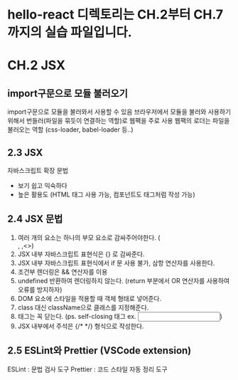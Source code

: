 # hello-react 디렉토리는 CH.2부터 CH.7까지의 실습 파일입니다.

# CH.2 JSX

## import구문으로 모듈 불러오기

import구문으로 모듈을 불러와서 사용할 수 있음
브라우저에서 모듈을 불러와 사용하기 위해서 번들러(파일을 묶듯이 연결하는 역할)로 웹팩을 주로 사용
웹팩의 로더는 파일을 불러오는 역할 (css-loader, babel-loader 등..)

## 2.3 JSX

자바스크립트 확장 문법

- 보기 쉽고 익숙하다
- 높은 활용도 (HTML 태그 사용 가능, 컴포넌트도 태그처럼 작성 가능)

## 2.4 JSX 문법

1. 여러 개의 요소는 하나의 부모 요소로 감싸주어야한다. (<div>, <Fragment>,<>)
2. JSX 내부 자바스크립트 표현식은 {} 로 감싸준다.
3. JSX 내부 자바스크립트 표현식에서 if 문 사용 불가, 삼항 연산자를 사용한다.
4. 조건부 렌더링은 && 연산자를 이용
5. undefined 반환하여 렌더링하지 않는다. (return 부분에서 OR 연산자를 사용하여 오류를 방지하자)
6. DOM 요소에 스타일을 적용할 때 객체 형태로 넣어준다.
7. class 대신 className으로 클래스를 지정해준다.
8. 태그는 꼭 닫는다. (ps. self-closing 태그 ex. <input/>)
9. JSX 내부에서 주석은 {/\* \*/} 형식으로 작성한다.

## 2.5 ESLint와 Prettier (VSCode extension)

ESLint : 문법 검사 도구
Prettier : 코드 스타일 자동 정리 도구
